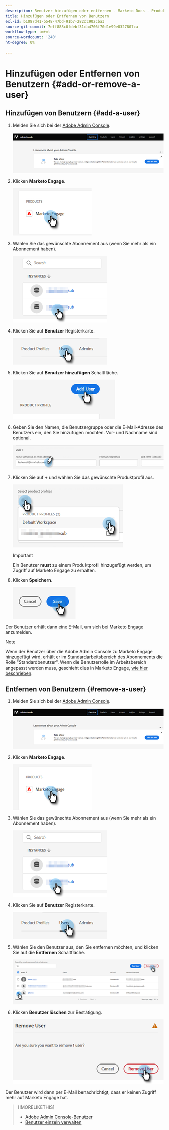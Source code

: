 ```yaml
---
description: Benutzer hinzufügen oder entfernen - Marketo Docs - Produktdokumentation
title: Hinzufügen oder Entfernen von Benutzern
exl-id: b1087d41-b548-47bd-91b7-282dc902cba3
source-git-commit: 7eff888c0fdebf31da4706f70d1e99e8327807ca
workflow-type: tm+mt
source-wordcount: '240'
ht-degree: 0%

---
```


# Hinzufügen oder Entfernen von Benutzern {#add-or-remove-a-user}

## Hinzufügen von Benutzern {#add-a-user}

1. Melden Sie sich bei der [Adobe Admin Console](https://adminconsole.adobe.com/).

   ![](assets/add-or-remove-a-user-1.png)

1. Klicken **Marketo Engage**.

   ![](assets/add-or-remove-a-user-2.png)

1. Wählen Sie das gewünschte Abonnement aus (wenn Sie mehr als ein Abonnement haben).

   ![](assets/add-or-remove-a-user-3.png)

1. Klicken Sie auf **Benutzer** Registerkarte.

   ![](assets/add-or-remove-a-user-4.png)

1. Klicken Sie auf **Benutzer hinzufügen** Schaltfläche.

   ![](assets/add-or-remove-a-user-5.png)

1. Geben Sie den Namen, die Benutzergruppe oder die E-Mail-Adresse des Benutzers ein, den Sie hinzufügen möchten. Vor- und Nachname sind optional.

   ![](assets/add-or-remove-a-user-6.png)

1. Klicken Sie auf **+** und wählen Sie das gewünschte Produktprofil aus.

   ![](assets/add-or-remove-a-user-7.png)

   >[!IMPORTANT]
   >
   >Ein Benutzer **must** zu einem Produktprofil hinzugefügt werden, um Zugriff auf Marketo Engage zu erhalten.

1. Klicken **Speichern**.

   ![](assets/add-or-remove-a-user-8.png)

Der Benutzer erhält dann eine E-Mail, um sich bei Marketo Engage anzumelden.

>[!NOTE]
>
>Wenn der Benutzer über die Adobe Admin Console zu Marketo Engage hinzugefügt wird, erhält er im Standardarbeitsbereich des Abonnements die Rolle &quot;Standardbenutzer&quot;. Wenn die Benutzerrolle im Arbeitsbereich angepasst werden muss, geschieht dies in Marketo Engage, [wie hier beschrieben](/help/marketo/product-docs/administration/users-and-roles/managing-user-roles-and-permissions.md).

## Entfernen von Benutzern {#remove-a-user}

1. Melden Sie sich bei der [Adobe Admin Console](https://adminconsole.adobe.com/).

   ![](assets/add-or-remove-a-user-9.png)

1. Klicken **Marketo Engage**.

   ![](assets/add-or-remove-a-user-10.png)

1. Wählen Sie das gewünschte Abonnement aus (wenn Sie mehr als ein Abonnement haben).

   ![](assets/add-or-remove-a-user-11.png)

1. Klicken Sie auf **Benutzer** Registerkarte.

   ![](assets/add-or-remove-a-user-12.png)

1. Wählen Sie den Benutzer aus, den Sie entfernen möchten, und klicken Sie auf die **Entfernen** Schaltfläche.

   ![](assets/add-or-remove-a-user-13.png)

1. Klicken **Benutzer löschen** zur Bestätigung.

   ![](assets/add-or-remove-a-user-14.png)

Der Benutzer wird dann per E-Mail benachrichtigt, dass er keinen Zugriff mehr auf Marketo Engage hat.

>[!MORELIKETHIS]
>
>* [Adobe Admin Console-Benutzer](https://helpx.adobe.com/enterprise/using/users.html)
>* [Benutzer einzeln verwalten](https://helpx.adobe.com/enterprise/using/manage-users-individually.html)

